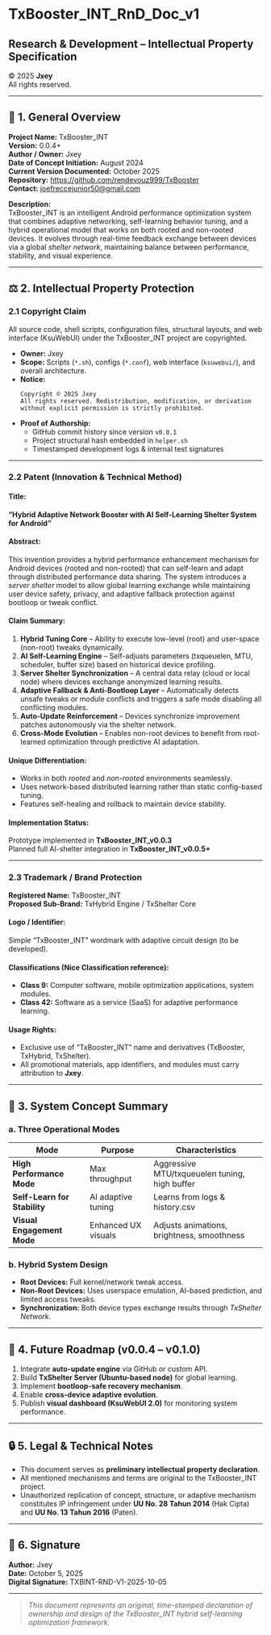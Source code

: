 # TxBooster_INT_RnD_Doc_v1
## Research & Development – Intellectual Property Specification  
© 2025 **Jxey**  
All rights reserved.

---

## 📘 1. General Overview
**Project Name:** TxBooster_INT  
**Version:** 0.0.4+  
**Author / Owner:** Jxey  
**Date of Concept Initiation:** August 2024  
**Current Version Documented:** October 2025  
**Repository:** https://github.com/rendevouz999/TxBooster  
**Contact:** joefreccejunior50@gmail.com  

**Description:**  
TxBooster_INT is an intelligent Android performance optimization system that combines adaptive networking, self-learning behavior tuning, and a hybrid operational model that works on both rooted and non-rooted devices. It evolves through real-time feedback exchange between devices via a global *shelter network*, maintaining balance between performance, stability, and visual experience.

---

## ⚖️ 2. Intellectual Property Protection

### 2.1 Copyright Claim
All source code, shell scripts, configuration files, structural layouts, and web interface (KsuWebUI) under the TxBooster_INT project are copyrighted.

- **Owner:** Jxey  
- **Scope:** Scripts (`*.sh`), configs (`*.conf`), web interface (`ksuwebui/`), and overall architecture.  
- **Notice:**  
  ```
  Copyright © 2025 Jxey
  All rights reserved. Redistribution, modification, or derivation without explicit permission is strictly prohibited.
  ```
- **Proof of Authorship:**  
  - GitHub commit history since version `v0.0.1`  
  - Project structural hash embedded in `helper.sh`  
  - Timestamped development logs & internal test signatures  

---

### 2.2 Patent (Innovation & Technical Method)

#### Title:
**“Hybrid Adaptive Network Booster with AI Self-Learning Shelter System for Android”**

#### Abstract:
This invention provides a hybrid performance enhancement mechanism for Android devices (rooted and non-rooted) that can self-learn and adapt through distributed performance data sharing. The system introduces a *server shelter* model to allow global learning exchange while maintaining user device safety, privacy, and adaptive fallback protection against bootloop or tweak conflict.

#### Claim Summary:
1. **Hybrid Tuning Core** – Ability to execute low-level (root) and user-space (non-root) tweaks dynamically.  
2. **AI Self-Learning Engine** – Self-adjusts parameters (txqueuelen, MTU, scheduler, buffer size) based on historical device profiling.  
3. **Server Shelter Synchronization** – A central data relay (cloud or local node) where devices exchange anonymized learning results.  
4. **Adaptive Fallback & Anti-Bootloop Layer** – Automatically detects unsafe tweaks or module conflicts and triggers a safe mode disabling all conflicting modules.  
5. **Auto-Update Reinforcement** – Devices synchronize improvement patches autonomously via the shelter network.  
6. **Cross-Mode Evolution** – Enables non-root devices to benefit from root-learned optimization through predictive AI adaptation.  

#### Unique Differentiation:
- Works in both *rooted* and *non-rooted* environments seamlessly.  
- Uses network-based distributed learning rather than static config-based tuning.  
- Features self-healing and rollback to maintain device stability.  

#### Implementation Status:
Prototype implemented in **TxBooster_INT_v0.0.3**  
Planned full AI-shelter integration in **TxBooster_INT_v0.0.5+**

---

### 2.3 Trademark / Brand Protection

**Registered Name:** TxBooster_INT  
**Proposed Sub-Brand:** TxHybrid Engine / TxShelter Core  

#### Logo / Identifier:
Simple “TxBooster_INT” wordmark with adaptive circuit design (to be developed).

#### Classifications (Nice Classification reference):
- **Class 9:** Computer software, mobile optimization applications, system modules.  
- **Class 42:** Software as a service (SaaS) for adaptive performance learning.  

#### Usage Rights:
- Exclusive use of “TxBooster_INT” name and derivatives (TxBooster, TxHybrid, TxShelter).  
- All promotional materials, app identifiers, and modules must carry attribution to **Jxey**.

---

## 🧠 3. System Concept Summary

### a. Three Operational Modes
| Mode | Purpose | Characteristics |
|------|----------|-----------------|
| **High Performance Mode** | Max throughput | Aggressive MTU/txqueuelen tuning, high buffer |
| **Self-Learn for Stability** | AI adaptive tuning | Learns from logs & history.csv |
| **Visual Engagement Mode** | Enhanced UX visuals | Adjusts animations, brightness, smoothness |

### b. Hybrid System Design
- **Root Devices:** Full kernel/network tweak access.  
- **Non-Root Devices:** Uses userspace emulation, AI-based prediction, and limited access tweaks.  
- **Synchronization:** Both device types exchange results through *TxShelter Network*.

---

## 🧩 4. Future Roadmap (v0.0.4 – v0.1.0)
1. Integrate **auto-update engine** via GitHub or custom API.  
2. Build **TxShelter Server (Ubuntu-based node)** for global learning.  
3. Implement **bootloop-safe recovery mechanism**.  
4. Enable **cross-device adaptive evolution**.  
5. Publish **visual dashboard (KsuWebUI 2.0)** for monitoring system performance.

---

## 🔒 5. Legal & Technical Notes
- This document serves as **preliminary intellectual property declaration**.  
- All mentioned mechanisms and terms are original to the TxBooster_INT project.  
- Unauthorized replication of concept, structure, or adaptive mechanism constitutes IP infringement under **UU No. 28 Tahun 2014** (Hak Cipta) and **UU No. 13 Tahun 2016** (Paten).  

---

## 🧾 6. Signature
**Author:** Jxey  
**Date:** October 5, 2025  
**Digital Signature:** TXBINT-RND-V1-2025-10-05  

---

> *This document represents an original, time-stamped declaration of ownership and design of the TxBooster_INT hybrid self-learning optimization framework.*
